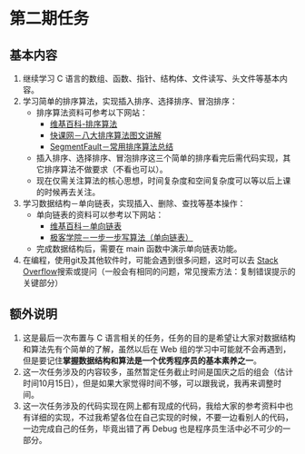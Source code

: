 # 第二期任务 #
## 基本内容 ##
1. 继续学习 C 语言的数组、函数、指针、结构体、文件读写、头文件等基本内容。
2. 学习简单的排序算法，实现插入排序、选择排序、冒泡排序：
    - 排序算法资料可参考以下网站：
        - [维基百科-排序算法](https://zh.wikipedia.org/wiki/%E6%8E%92%E5%BA%8F%E7%AE%97%E6%B3%95)
        - [快课网－八大排序算法图文讲解](http://www.cricode.com/3212.html)
        - [SegmentFault－常用排序算法总结](https://segmentfault.com/a/1190000002595152)
    - 插入排序、选择排序、冒泡排序这三个简单的排序看完后需代码实现，其它排序算法不做要求（不看也可以）。
    - 现在仅需关注算法的核心思想，时间复杂度和空间复杂度可以等以后上课的时候再去关注。
3. 学习数据结构－单向链表，实现插入、删除、查找等基本操作：
    - 单向链表的资料可以参考以下网站：
        - [维基百科－单向链表](https://zh.wikipedia.org/wiki/%E5%8D%95%E5%90%91%E9%93%BE%E8%A1%A8)
        - [极客学院－一步一步写算法（单向链表）](http://wiki.jikexueyuan.com/project/step-by-step-learning-algorithm/singly-linked-list.html)
    - 完成数据结构后，需要在 main 函数中演示单向链表功能。
4. 在编程，使用git及其他软件时，可能会遇到很多问题，这时可以去 [Stack Overflow](https://stackoverflow.com/?tab=featured&newreg=e8fd042f1d3e4ce68516687c07c5add4)搜索或提问（一般会有相同的问题，常见搜索方法：复制错误提示的关键部分）

## 额外说明 ##
1. 这是最后一次布置与 C 语言相关的任务，任务的目的是希望让大家对数据结构和算法先有个简单的了解，虽然以后在 Web 组的学习中可能就不会再遇到，但是要记住**掌握数据结构和算法是一个优秀程序员的基本素养之一**。
2. 这一次任务涉及的内容较多，虽然暂定任务截止时间是国庆之后的组会（估计时间10月15日），但是如果大家觉得时间不够，可以跟我说，我再来调整时间。
3. 这一次任务涉及的代码实现在网上都有现成的代码，我给大家的参考资料中也有详细的实现，不过我希望各位在自己实现的时候，不要一边看别人的代码，一边完成自己的任务，毕竟出错了再 Debug 也是程序员生活中必不可少的一部分。

